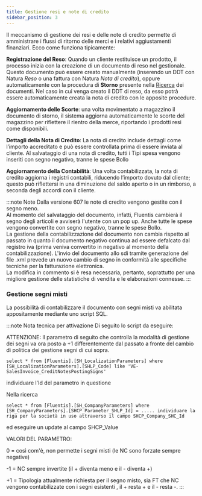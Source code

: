 ```yaml
---
title: Gestione resi e note di credito
sidebar_position: 3
---
```


Il meccanismo di gestione dei resi e delle note di credito permette di amministrare i flussi di ritorno delle merci e i relativi aggiustamenti finanziari. Ecco come funziona tipicamente:

**Registrazione del Reso**: Quando un cliente restituisce un prodotto, il processo inizia con la creazione di un documento di reso nel gestionale. Questo documento può essere creato manualmente (inserendo un DDT con Natura *Reso* o una fattura con Natura *Nota di credito*), oppure automaticamente con la procedura di **Storno** presente nella [Ricerca](/docs/sales/sales-delivery-notes/insert-delivery-notes/search-sales-dn) dei documenti. Nel caso in cui venga creato il DDT di reso, da esso potrà essere automaticamente creata la nota di credito con le apposite procedure.     

**Aggiornamento delle Scorte**: una volta movimentato a magazzino il documento di storno, il sistema aggiorna automaticamente le scorte del magazzino per riflettere il rientro della merce, riportando i prodotti resi come disponibili.      

**Dettagli della Nota di Credito**: La nota di credito include dettagli come l’importo accreditato e può essere controllata prima di essere inviata al cliente. Al salvataggio di una nota di credito, tutti i Tipi spesa vengono inseriti con segno negativo, tranne le spese Bollo     

**Aggiornamento della Contabilità**: Una volta contabilizzata, la nota di credito aggiorna i registri contabili, riducendo l’importo dovuto dal cliente; questo può riflettersi in una diminuzione del saldo aperto o in un rimborso, a seconda degli accordi con il cliente.

:::note Note
Dalla versione 607 le note di credito vengono gestite con il segno meno.      
Al momento del salvataggio del documento, infatti, Fluentis cambierà il segno degli articoli e avviserà l'utente con un pop up. Anche tutte le spese vengono convertite con segno negativo, tranne le spese Bollo.    
La gestione della contabilizzazione del documento non cambia rispetto al passato in quanto il documento negativo continua ad essere defalcato dal registro iva (prima veniva convertito in negativo al momento della contabilizzazione).
L'invio del documento allo sdi tramite generazione del file .xml prevede un nuovo cambio di segno in conformità alle specifiche tecniche per la fatturazione elettronica.       
La modifica in commento si è resa necessaria, pertanto, soprattutto per una migliore gestione delle statistiche di vendita e le elaborazioni connesse.
:::

### Gestione segni misti

La possibilità di contabilizzare il documento con segni misti va abilitata appositamente mediante uno script SQL.

:::note Nota tecnica per attivazione
Di seguito lo script da eseguire:

ATTENZIONE: Il parametro di seguito che controlla la modalità di gestione dei segni va ora posto a +1 differentemente dal passato a fronte del cambio di politica dei gestione segni di cui sopra.

    select * from [Fluentis].[SH_LocalizationParameters] where [SH_LocalizationParameters].[SHLP_Code] like 'VE-SalesInvoice_CreditNotesPostingSigns'

individuare l'Id del parametro in questione

Nella ricerca 

    select * from [Fluentis].[SH_CompanyParameters] where [SH_CompanyParameters].[SHCP_Parameter_SHLP_Id] = ..... individuare la riga per la società in uso attraverso il campo SHCP_Company_SHC_Id

ed eseguire un update al campo SHCP_Value

VALORI DEL PARAMETRO:

0 = così com'è, non permette i segni misti (le NC sono forzate sempre negative)

-1 = NC sempre invertite (il + diventa meno e il - diventa +)

+1 = Tipologia attualmente richiesta per il segno misto, sia FT che NC vengono contabilizzate con i segni esistenti , il + resta + e il - resta -.
:::


